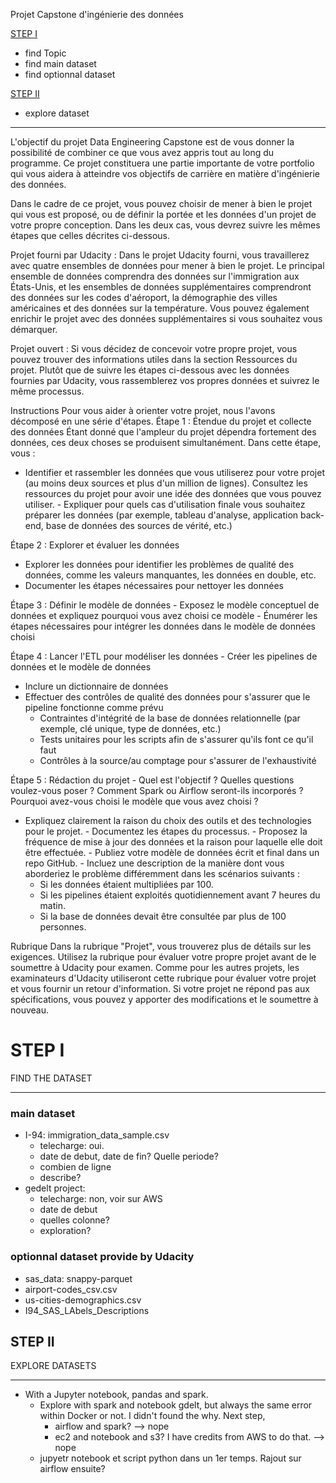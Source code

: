 Projet Capstone d'ingénierie des données

[STEP I](#STEP-I)  
* find Topic
* find main dataset
* find optionnal dataset

[STEP II](#STEP-II)
* explore dataset


___

L'objectif du projet Data Engineering Capstone est de vous donner la possibilité de combiner ce que vous avez appris tout au long du programme. Ce projet constituera une partie importante de votre portfolio qui vous aidera à atteindre vos objectifs de carrière en matière d'ingénierie des données.

Dans le cadre de ce projet, vous pouvez choisir de mener à bien le projet qui vous est proposé, ou de définir la portée et les données d'un projet de votre propre conception. Dans les deux cas, vous devrez suivre les mêmes étapes que celles décrites ci-dessous.

Projet fourni par Udacity :
Dans le projet Udacity fourni, vous travaillerez avec quatre ensembles de données pour mener à bien le projet. Le principal ensemble de données comprendra des données sur l'immigration aux États-Unis, et les ensembles de données supplémentaires comprendront des données sur les codes d'aéroport, la démographie des villes américaines et des données sur la température. Vous pouvez également enrichir le projet avec des données supplémentaires si vous souhaitez vous démarquer.

Projet ouvert :
Si vous décidez de concevoir votre propre projet, vous pouvez trouver des informations utiles dans la section Ressources du projet. Plutôt que de suivre les étapes ci-dessous avec les données fournies par Udacity, vous rassemblerez vos propres données et suivrez le même processus.

Instructions
Pour vous aider à orienter votre projet, nous l'avons décomposé en une série d'étapes.
Étape 1 : Étendue du projet et collecte des données
Étant donné que l'ampleur du projet dépendra fortement des données, ces deux choses se produisent simultanément. Dans cette étape, vous :
   - Identifier et rassembler les données que vous utiliserez pour votre projet (au moins deux sources et plus d'un million de lignes). Consultez les ressources du projet pour avoir une idée des données que vous pouvez utiliser.
    - Expliquer pour quels cas d'utilisation finale vous souhaitez préparer les données (par exemple, tableau d'analyse, application back-end, base de données des sources de vérité, etc.)

Étape 2 : Explorer et évaluer les données
   - Explorer les données pour identifier les problèmes de qualité des données, comme les valeurs manquantes, les données en double, etc.
  - Documenter les étapes nécessaires pour nettoyer les données

Étape 3 : Définir le modèle de données
    - Exposez le modèle conceptuel de données et expliquez pourquoi vous avez choisi ce modèle
    - Énumérer les étapes nécessaires pour intégrer les données dans le modèle de données choisi

Étape 4 : Lancer l'ETL pour modéliser les données
    - Créer les pipelines de données et le modèle de données
   - Inclure un dictionnaire de données
   - Effectuer des contrôles de qualité des données pour s'assurer que le pipeline fonctionne comme prévu
        * Contraintes d'intégrité de la base de données relationnelle (par exemple, clé unique, type de données, etc.)
        * Tests unitaires pour les scripts afin de s'assurer qu'ils font ce qu'il faut
        * Contrôles à la source/au comptage pour s'assurer de l'exhaustivité

Étape 5 : Rédaction du projet
    - Quel est l'objectif ? Quelles questions voulez-vous poser ? Comment Spark ou Airflow seront-ils incorporés ? Pourquoi avez-vous choisi le modèle que vous avez choisi ?
   - Expliquez clairement la raison du choix des outils et des technologies pour le projet.
    - Documentez les étapes du processus.
    - Proposez la fréquence de mise à jour des données et la raison pour laquelle elle doit être effectuée.
    - Publiez votre modèle de données écrit et final dans un repo GitHub.
    - Incluez une description de la manière dont vous aborderiez le problème différemment dans les scénarios suivants :
        - Si les données étaient multipliées par 100.
        - Si les pipelines étaient exploités quotidiennement avant 7 heures du matin.
        - Si la base de données devait être consultée par plus de 100 personnes.

Rubrique
Dans la rubrique "Projet", vous trouverez plus de détails sur les exigences. Utilisez la rubrique pour évaluer votre propre projet avant de le soumettre à Udacity pour examen. Comme pour les autres projets, les examinateurs d'Udacity utiliseront cette rubrique pour évaluer votre projet et vous fournir un retour d'information. Si votre projet ne répond pas aux spécifications, vous pouvez y apporter des modifications et le soumettre à nouveau.

# STEP I
FIND THE DATASET

---
### main dataset

* I-94: immigration_data_sample.csv
    * telecharge: oui.
    * date de debut, date de fin? Quelle periode?
    * combien de ligne
    * describe?
* gedelt project:
    * telecharge: non, voir sur AWS
    * date de debut
    * quelles colonne? 
    * exploration?

### optionnal dataset provide by Udacity
* sas_data: snappy-parquet
* airport-codes_csv.csv
* us-cities-demographics.csv
* I94_SAS_LAbels_Descriptions



## STEP II
EXPLORE DATASETS

---
* With a Jupyter notebook, pandas and spark.
    * Explore with spark and notebook gdelt, but always the same error within Docker or not. I didn't found the why. Next step, 
        - airflow and spark? --> nope
        - ec2 and notebook and s3? I have credits from AWS to do that. --> nope
    * jupyetr notebook et script python dans un 1er temps. Rajout sur airflow ensuite?
    


